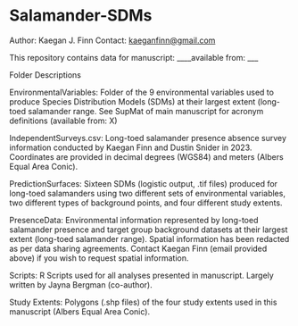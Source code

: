 # Salamander-SDMs
Author: Kaegan J. Finn
Contact: kaeganfinn@gmail.com

This repository contains data for manuscript: ____available from: ___

Folder Descriptions

EnvironmentalVariables: Folder of the 9 environmental variables used to produce Species Distribution Models (SDMs) at their largest extent (long-toed salamander range. See SupMat of main manuscript for acronym definitions (available from: X) 

IndependentSurveys.csv: Long-toed salamander presence absence survey information conducted by Kaegan Finn and Dustin Snider in 2023. Coordinates are provided in decimal degrees (WGS84) and meters (Albers Equal Area Conic). 

PredictionSurfaces: Sixteen SDMs (logistic output, .tif files) produced for long-toed salamanders using two different sets of environmental variables, two different types of background points, and four different study extents. 

PresenceData: Environmental information represented by long-toed salamander presence and target group background datasets at their largest extent (long-toed salamander range).  Spatial information has been redacted as per data sharing agreements. Contact Kaegan Finn (email provided above) if you wish to request spatial information.

Scripts: R Scripts used for all analyses presented in manuscript. Largely written by Jayna Bergman (co-author). 

Study Extents: Polygons (.shp files) of the four study extents used in this manuscript (Albers Equal Area Conic).




